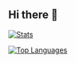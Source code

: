 ## Hi there 👋
<p align="left">

<a href="#"><img align="center" src="https://github-readme-stats.vercel.app/api?username=hmcelik&border_color=d9ce32&border_radius=6&bg_color=030614&title_color=d9ce32&text_color=00FFFF&icon_color=EC775C)" alt="Stats" /></a>

<a href="#"><img align="center" src="https://github-readme-stats.vercel.app/api/top-langs/?username=hmcelik&border_color=d9ce32&border_radius=6&bg_color=030614&title_color=d9ce32&text_color=00FFFF&icon_color=EC775C&layout=compact" alt="Top Languages" /></a>
<!--
**hmcelik/hmcelik** is a ✨ _special_ ✨ repository because its `README.md` (this file) appears on your GitHub profile.

Here are some ideas to get you started:

- 🔭 I’m currently working on ...
- 🌱 I’m currently learning ...
- 👯 I’m looking to collaborate on ...
- 🤔 I’m looking for help with ...
- 💬 Ask me about ...
- 📫 How to reach me: ...
- 😄 Pronouns: ...
- ⚡ Fun fact: ...
-->
